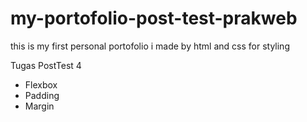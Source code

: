 # my-portofolio-post-test-prakweb
this is my first personal portofolio i made by html and css for styling

Tugas PostTest 4
- Flexbox
- Padding
- Margin
